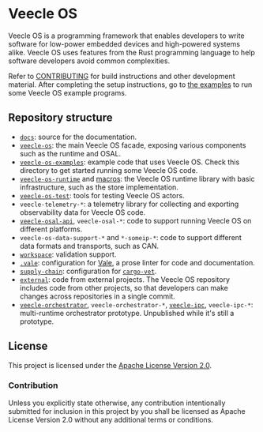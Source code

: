 # Veecle OS

Veecle OS is a programming framework that enables developers to write software for low-power embedded devices and high-powered systems alike.
Veecle OS uses features from the Rust programming language to help software developers avoid common complexities.

<!-- TODO:

Refer to:

* [User manual](https://user-manual-2bd.pages.dev/)
* [Private docs](https://private-docs-3bh.pages.dev/)

-->

Refer to [CONTRIBUTING](CONTRIBUTING.md) for build instructions and other development material.
After completing the setup instructions, go to [the examples](veecle-os-examples/) to run some Veecle OS example programs.

## Repository structure

<!-- TODO: to be removed/renamed?

nos-ui-vscode-extension

-->

* [`docs`](docs/): source for the documentation.
* [`veecle-os`](veecle-os/): the main Veecle OS facade, exposing various components such as the runtime and OSAL.
* [`veecle-os-examples`](veecle-os-examples/): example code that uses Veecle OS.
  Check this directory to get started running some Veecle OS code.
* [`veecle-os-runtime`](veecle-os-runtime/) and [macros](veecle-os-runtime-macros): the Veecle OS runtime library with basic infrastructure, such as the store implementation.
* [`veecle-os-test`](veecle-os-test/): tools for testing Veecle OS actors.
* `veecle-telemetry-*`: a telemetry library for collecting and exporting observability data for Veecle OS code.
* [`veecle-osal-api`](veecle-osal-api/), `veecle-osal-*`: code to support running Veecle OS on different platforms.
* `veecle-os-data-support-*` and `*-someip-*`: code to support different data formats and transports, such as CAN.
* [`workspace`](workspace/): validation support.
* [`.vale`](.vale/): configuration for [Vale](https://vale.sh/), a prose linter for code and documentation.
* [`supply-chain`](supply-chain/): configuration for [`cargo-vet`](https://mozilla.github.io/cargo-vet/).
* [`external`](external/): code from external projects.
  The Veecle OS repository includes code from other projects, so that developers can make changes across repositories in a single commit.
* [`veecle-orchestrator`](veecle-orchestrator/), `veecle-orchestrator-*`, [`veecle-ipc`](veecle-ipc/), `veecle-ipc-*`: multi-runtime orchestrator prototype.
  Unpublished while it's still a prototype.

## License

This project is licensed under the [Apache License Version 2.0](LICENSE).

### Contribution

Unless you explicitly state otherwise, any contribution intentionally submitted for inclusion in this project by you shall be licensed as Apache License Version 2.0 without any additional terms or conditions.
